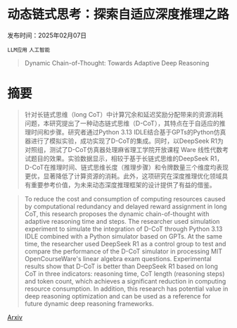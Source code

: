 # 动态链式思考：探索自适应深度推理之路

发布时间：2025年02月07日

`LLM应用` `人工智能`

> Dynamic Chain-of-Thought: Towards Adaptive Deep Reasoning

# 摘要

> 针对长链式思维（long CoT）中计算冗余和延迟奖励分配带来的资源消耗问题，本研究提出了一种动态链式思维（D-CoT），其特点在于自适应的推理时间和步骤。研究者通过Python 3.13 IDLE结合基于GPTs的Python仿真器进行了模拟实验，成功实现了D-CoT的集成。同时，以DeepSeek R1为对照组，测试了D-CoT仿真器处理麻省理工学院开放课程 Ware 线性代数考试题目的效果。实验数据显示，相较于基于长链式思维的DeepSeek R1，D-CoT在推理时间、链式思维长度（推理步骤）和令牌数量三个维度均表现更优，显著降低了计算资源的消耗。此外，这项研究在深度推理优化领域具有重要参考价值，为未来动态深度推理框架的设计提供了有益的借鉴。

> To reduce the cost and consumption of computing resources caused by computational redundancy and delayed reward assignment in long CoT, this research proposes the dynamic chain-of-thought with adaptive reasoning time and steps. The researcher used simulation experiment to simulate the integration of D-CoT through Python 3.13 IDLE combined with a Python simulator based on GPTs. At the same time, the researcher used DeepSeek R1 as a control group to test and compare the performance of the D-CoT simulator in processing MIT OpenCourseWare's linear algebra exam questions. Experimental results show that D-CoT is better than DeepSeek R1 based on long CoT in three indicators: reasoning time, CoT length (reasoning steps) and token count, which achieves a significant reduction in computing resource consumption. In addition, this research has potential value in deep reasoning optimization and can be used as a reference for future dynamic deep reasoning frameworks.

[Arxiv](https://arxiv.org/abs/2502.10428)